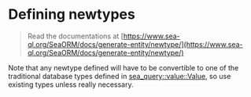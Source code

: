# Defining newtypes

> Read the documentations at [https://www.sea-ql.org/SeaORM/docs/generate-entity/newtype/](https://www.sea-ql.org/SeaORM/docs/generate-entity/newtype/)

Note that any newtype defined will have to be convertible to one of the traditional database types defined in [sea_query::value::Value](https://docs.rs/sea-query/latest/sea_query/value/enum.Value.html), so use existing types unless really necessary.   